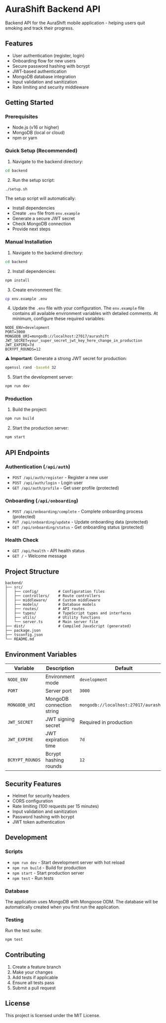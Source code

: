 # AuraShift Backend API

Backend API for the AuraShift mobile application - helping users quit smoking and track their progress.

## Features

- User authentication (register, login)
- Onboarding flow for new users
- Secure password hashing with bcrypt
- JWT-based authentication
- MongoDB database integration
- Input validation and sanitization
- Rate limiting and security middleware

## Getting Started

### Prerequisites

- Node.js (v16 or higher)
- MongoDB (local or cloud)
- npm or yarn

### Quick Setup (Recommended)

1. Navigate to the backend directory:
```bash
cd backend
```

2. Run the setup script:
```bash
./setup.sh
```

The setup script will automatically:
- Install dependencies
- Create `.env` file from `env.example`
- Generate a secure JWT secret
- Check MongoDB connection
- Provide next steps

### Manual Installation

1. Navigate to the backend directory:
```bash
cd backend
```

2. Install dependencies:
```bash
npm install
```

3. Create environment file:
```bash
cp env.example .env
```

4. Update the `.env` file with your configuration. The `env.example` file contains all available environment variables with detailed comments. At minimum, configure these required variables:
```env
NODE_ENV=development
PORT=3000
MONGODB_URI=mongodb://localhost:27017/aurashift
JWT_SECRET=your_super_secret_jwt_key_here_change_in_production
JWT_EXPIRE=7d
BCRYPT_ROUNDS=12
```

⚠️ **Important**: Generate a strong JWT secret for production:
```bash
openssl rand -base64 32
```

5. Start the development server:
```bash
npm run dev
```

### Production

1. Build the project:
```bash
npm run build
```

2. Start the production server:
```bash
npm start
```

## API Endpoints

### Authentication (`/api/auth`)

- `POST /api/auth/register` - Register a new user
- `POST /api/auth/login` - Login user
- `GET /api/auth/profile` - Get user profile (protected)

### Onboarding (`/api/onboarding`)

- `POST /api/onboarding/complete` - Complete onboarding process (protected)
- `PUT /api/onboarding/update` - Update onboarding data (protected)
- `GET /api/onboarding/status` - Get onboarding status (protected)

### Health Check

- `GET /api/health` - API health status
- `GET /` - Welcome message

## Project Structure

```
backend/
├── src/
│   ├── config/         # Configuration files
│   ├── controllers/    # Route controllers
│   ├── middleware/     # Custom middleware
│   ├── models/         # Database models
│   ├── routes/         # API routes
│   ├── types/          # TypeScript types and interfaces
│   ├── utils/          # Utility functions
│   └── server.ts       # Main server file
├── dist/               # Compiled JavaScript (generated)
├── package.json
├── tsconfig.json
└── README.md
```

## Environment Variables

| Variable | Description | Default |
|----------|-------------|---------|
| `NODE_ENV` | Environment mode | `development` |
| `PORT` | Server port | `3000` |
| `MONGODB_URI` | MongoDB connection string | `mongodb://localhost:27017/aurashift` |
| `JWT_SECRET` | JWT signing secret | Required in production |
| `JWT_EXPIRE` | JWT expiration time | `7d` |
| `BCRYPT_ROUNDS` | Bcrypt hashing rounds | `12` |

## Security Features

- Helmet for security headers
- CORS configuration
- Rate limiting (100 requests per 15 minutes)
- Input validation and sanitization
- Password hashing with bcrypt
- JWT token authentication

## Development

### Scripts

- `npm run dev` - Start development server with hot reload
- `npm run build` - Build for production
- `npm start` - Start production server
- `npm test` - Run tests

### Database

The application uses MongoDB with Mongoose ODM. The database will be automatically created when you first run the application.

### Testing

Run the test suite:
```bash
npm test
```

## Contributing

1. Create a feature branch
2. Make your changes
3. Add tests if applicable
4. Ensure all tests pass
5. Submit a pull request

## License

This project is licensed under the MIT License.
